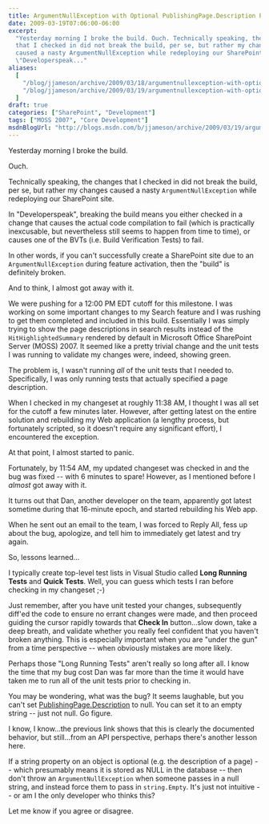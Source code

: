 ```yaml
---
title: ArgumentNullException with Optional PublishingPage.Description Property (with some thoughts on breaking the build, too)
date: 2009-03-19T07:06:00-06:00
excerpt:
  "Yesterday morning I broke the build. Ouch. Technically speaking, the changes
  that I checked in did not break the build, per se, but rather my changes
  caused a nasty ArgumentNullException while redeploying our SharePoint site. In
  \"Developerspeak..."
aliases:
  [
    "/blog/jjameson/archive/2009/03/18/argumentnullexception-with-optional-publishingpage-description-property-with-some-thoughts-on-breaking-the-build-too.aspx",
    "/blog/jjameson/archive/2009/03/19/argumentnullexception-with-optional-publishingpage-description-property-with-some-thoughts-on-breaking-the-build-too.aspx",
  ]
draft: true
categories: ["SharePoint", "Development"]
tags: ["MOSS 2007", "Core Development"]
msdnBlogUrl: "http://blogs.msdn.com/b/jjameson/archive/2009/03/19/argumentnullexception-with-optional-publishingpage-description-property-with-some-thoughts-on-breaking-the-build-too.aspx"
---
```


Yesterday morning I broke the build.

Ouch.

Technically speaking, the changes that I checked in did not break the build, per
se, but rather my changes caused a nasty `ArgumentNullException` while
redeploying our SharePoint site.

In "Developerspeak", breaking the build means you either checked in a change
that causes the actual code compilation to fail (which is practically
inexcusable, but nevertheless still seems to happen from time to time), or
causes one of the BVTs (i.e. Build Verification Tests) to fail.

In other words, if you can't successfully create a SharePoint site due to an
`ArgumentNullException` during feature activation, then the "build" is
definitely broken.

And to think, I almost got away with it.

We were pushing for a 12:00 PM EDT cutoff for this milestone. I was working on
some important changes to my Search feature and I was rushing to get them
completed and included in this build. Essentially I was simply trying to show
the page descriptions in search results instead of the `HitHighlightedSummary`
rendered by default in Microsoft Office SharePoint Server (MOSS) 2007. It seemed
like a pretty trivial change and the unit tests I was running to validate my
changes were, indeed, showing green.

The problem is, I wasn't running _all_ of the unit tests that I needed to.
Specifically, I was only running tests that actually specified a page
description.

When I checked in my changeset at roughly 11:38 AM, I thought I was all set for
the cutoff a few minutes later. However, after getting latest on the entire
solution and rebuilding my Web application (a lengthy process, but fortunately
scripted, so it doesn't require any significant effort), I encountered the
exception.

At that point, I almost started to panic.

Fortunately, by 11:54 AM, my updated changeset was checked in and the bug was
fixed -- with 6 minutes to spare! However, as I mentioned before I _almost_ got
away with it.

It turns out that Dan, another developer on the team, apparently got latest
sometime during that 16-minute epoch, and started rebuilding his Web app.

When he sent out an email to the team, I was forced to Reply All, fess up about
the bug, apologize, and tell him to immediately get latest and try again.

So, lessons learned...

I typically create top-level test lists in Visual Studio called **Long Running
Tests** and **Quick Tests**. Well, you can guess which tests I ran before
checking in my changeset ;-)

Just remember, after you have unit tested your changes, subsequently diff'ed the
code to ensure no errant changes were made, and then proceed guiding the cursor
rapidly towards that **Check In** button...slow down, take a deep breath, and
validate whether you really feel confident that you haven't broken anything.
This is especially important when you are "under the gun" from a time
perspective -- when obviously mistakes are more likely.

Perhaps those "Long Running Tests" aren't really so long after all. I know the
time that my bug cost Dan was far more than the time it would have taken me to
run all of the unit tests prior to checking in.

You may be wondering, what was the bug? It seems laughable, but you can't set
[PublishingPage.Description](http://msdn.microsoft.com/en-us/library/microsoft.sharepoint.publishing.publishingpage.description.aspx)
to null. You can set it to an empty string -- just not null. Go figure.

I know, I know...the previous link shows that this is clearly the documented
behavior, but still...from an API perspective, perhaps there's another lesson
here.

If a string property on an object is optional (e.g. the description of a page)
-- which presumably means it is stored as NULL in the database -- then don't
throw an `ArgumentNullException` when someone passes in a null string, and
instead force them to pass in `string.Empty`. It's just not intuitive -- or am I
the only developer who thinks this?

Let me know if you agree or disagree.
